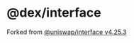 # @dex/interface
Forked from
[@uniswap/interface v4.25.3](https://github.com/Uniswap/interface/tree/642a4177d8f589bbd5e0eeec3780222b59db9c30)
